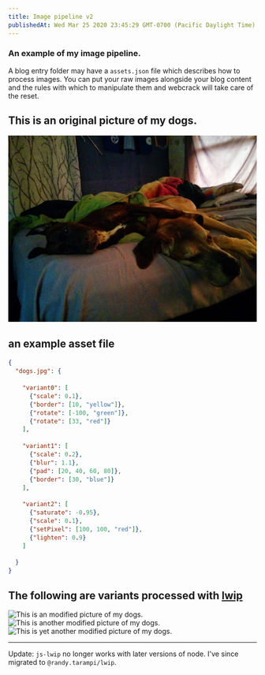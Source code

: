 ```yaml
---
title: Image pipeline v2
publishedAt: Wed Mar 25 2020 23:45:29 GMT-0700 (Pacific Daylight Time)
---
```


### An example of my image pipeline.

A blog entry folder may have a `assets.json` file which describes how to process images. You can put your raw images alongside your blog content and the rules with which to manipulate them and webcrack will take care of the reset.

## This is an original picture of my dogs.
![This is an original picture of my dogs.](dogs.jpg)

## an example asset file
```json
{
  "dogs.jpg": {

    "variant0": [
      {"scale": 0.1},
      {"border": [10, "yellow"]},
      {"rotate": [-100, "green"]},
      {"rotate": [33, "red"]}
    ],

    "variant1": [
      {"scale": 0.2},
      {"blur": 1.1},
      {"pad": [20, 40, 60, 80]},
      {"border": [30, "blue"]}
    ],

    "variant2": [
      {"saturate": -0.95},
      {"scale": 0.1},
      {"setPixel": [100, 100, "red"]},
      {"lighten": 0.9}
    ]

  }
}
```
## The following are variants processed with [lwip](https://www.npmjs.com/package/js-lwip)

![This is an modified picture of my dogs.](variant0-dogs.jpg)
![This is another modified picture of my dogs.](variant1-dogs.jpg)
![This is yet another modified picture of my dogs.](variant2-dogs.jpg)

---

Update: `js-lwip` no longer works with later versions of node. I've since migrated to `@randy.tarampi/lwip`.
